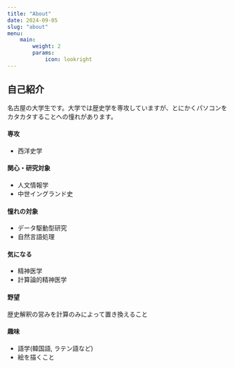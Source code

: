 ```yaml
---
title: "About"
date: 2024-09-05
slug: "about"
menu:
    main:
        weight: 2
        params: 
            icon: lookright
---
```

## 自己紹介
名古屋の大学生です。大学では歴史学を専攻していますが、とにかくパソコンをカタカタすることへの憧れがあります。

#### 専攻
- 西洋史学

#### 関心・研究対象
- 人文情報学
- 中世イングランド史

#### 憧れの対象
- データ駆動型研究
- 自然言語処理

#### 気になる
- 精神医学
- 計算論的精神医学

#### 野望
歴史解釈の営みを計算のみによって置き換えること

#### 趣味
- 語学(韓国語, ラテン語など)
- 絵を描くこと

